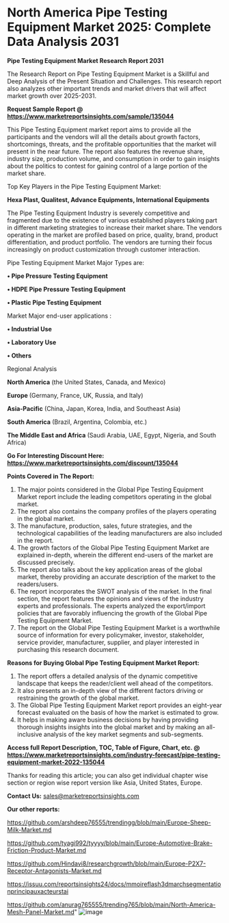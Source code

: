# North America Pipe Testing Equipment Market 2025: Complete Data Analysis 2031

<strong>Pipe Testing Equipment Market Research Report 2031</strong>

The Research Report on Pipe Testing Equipment Market is a Skillful and Deep Analysis of the Present Situation and Challenges. This research report also analyzes other important trends and market drivers that will affect market growth over 2025-2031.

<strong>Request Sample Report @ <a href=https://www.marketreportsinsights.com/sample/135044>https://www.marketreportsinsights.com/sample/135044</a></strong>

This Pipe Testing Equipment market report aims to provide all the participants and the vendors will all the details about growth factors, shortcomings, threats, and the profitable opportunities that the market will present in the near future. The report also features the revenue share, industry size, production volume, and consumption in order to gain insights about the politics to contest for gaining control of a large portion of the market share.

Top Key Players in the Pipe Testing Equipment Market:

<strong>Hexa Plast, Qualitest, Advance Equipments, International Equipments</strong>

The Pipe Testing Equipment Industry is severely competitive and fragmented due to the existence of various established players taking part in different marketing strategies to increase their market share. The vendors operating in the market are profiled based on price, quality, brand, product differentiation, and product portfolio. The vendors are turning their focus increasingly on product customization through customer interaction.

Pipe Testing Equipment Market Major Types are:

<strong>• Pipe Pressure Testing Equipment

• HDPE Pipe Pressure Testing Equipment

• Plastic Pipe Testing Equipment</strong>

Market Major end-user applications :

<strong>• Industrial Use

• Laboratory Use

• Others</strong>

Regional Analysis

</u><strong><b>North America</b></strong> (the United States, Canada, and Mexico)

<strong><b>Europe </b></strong>(Germany, France, UK, Russia, and Italy)

<strong><b>Asia-Pacific</b></strong> (China, Japan, Korea, India, and Southeast Asia)

<strong><b>South America</b></strong> (Brazil, Argentina, Colombia, etc.)

<strong><b>The Middle East and Africa</b></strong> (Saudi Arabia, UAE, Egypt, Nigeria, and South Africa)

<strong>Go For Interesting Discount Here: <a href=https://www.marketreportsinsights.com/discount/135044>https://www.marketreportsinsights.com/discount/135044</a></strong>

<strong>Points Covered in The Report:</strong>
<ol>
  <li>The major points considered in the Global Pipe Testing Equipment Market report include the leading competitors operating in the global market.</li>
  <li>The report also contains the company profiles of the players operating in the global market.</li>
  <li>The manufacture, production, sales, future strategies, and the technological capabilities of the leading manufacturers are also included in the report.</li>
  <li>The growth factors of the Global Pipe Testing Equipment Market are explained in-depth, wherein the different end-users of the market are discussed precisely.</li>
  <li>The report also talks about the key application areas of the global market, thereby providing an accurate description of the market to the readers/users.</li>
  <li>The report incorporates the SWOT analysis of the market. In the final section, the report features the opinions and views of the industry experts and professionals. The experts analyzed the export/import policies that are favorably influencing the growth of the Global Pipe Testing Equipment Market.</li>
  <li>The report on the Global Pipe Testing Equipment Market is a worthwhile source of information for every policymaker, investor, stakeholder, service provider, manufacturer, supplier, and player interested in purchasing this research document.</li>
</ol>
<strong>Reasons for Buying Global Pipe Testing Equipment Market Report:</strong>

<ol>
  <li>The report offers a detailed analysis of the dynamic competitive landscape that keeps the reader/client well ahead of the competitors.</li>
  <li>It also presents an in-depth view of the different factors driving or restraining the growth of the global market.</li>
  <li>The Global Pipe Testing Equipment Market report provides an eight-year forecast evaluated on the basis of how the market is estimated to grow.</li>
  <li>It helps in making aware business decisions by having providing thorough insights insights into the global market and by making an all-inclusive analysis of the key market segments and sub-segments.</li>
</ol>
<strong>Access full Report Description, TOC, Table of Figure, Chart, etc. @ <a href=https://www.marketreportsinsights.com/industry-forecast/pipe-testing-equipment-market-2022-135044>https://www.marketreportsinsights.com/industry-forecast/pipe-testing-equipment-market-2022-135044</a></strong>


Thanks for reading this article; you can also get individual chapter wise section or region wise report version like Asia, United States, Europe.

<strong>Contact Us:</strong>
sales@marketreportsinsights.com

<strong>Our other reports:</strong>

<a href=https://github.com/arshdeep76555/trendingg/blob/main/Europe-Sheep-Milk-Market.md>https://github.com/arshdeep76555/trendingg/blob/main/Europe-Sheep-Milk-Market.md</a>

<a href=https://github.com/tyagi992/tyyyy/blob/main/Europe-Automotive-Brake-Friction-Product-Market.md>https://github.com/tyagi992/tyyyy/blob/main/Europe-Automotive-Brake-Friction-Product-Market.md</a>

<a href=https://github.com/Hindavi8/researchgrowth/blob/main/Europe-P2X7-Receptor-Antagonists-Market.md>https://github.com/Hindavi8/researchgrowth/blob/main/Europe-P2X7-Receptor-Antagonists-Market.md</a>

<a href=https://issuu.com/reportsinsights24/docs/mmoireflash3dmarchsegmentationprincipauxacteurstai>https://issuu.com/reportsinsights24/docs/mmoireflash3dmarchsegmentationprincipauxacteurstai</a>

<a href=https://github.com/anurag765555/trending765/blob/main/North-America-Mesh-Panel-Market.md>https://github.com/anurag765555/trending765/blob/main/North-America-Mesh-Panel-Market.md</a>"
![image](https://github.com/user-attachments/assets/ad76ff11-c3de-4774-98dd-d6481b2eb85a)
